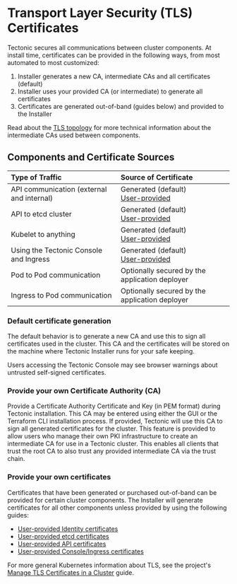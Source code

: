 # Transport Layer Security (TLS) Certificates

Tectonic secures all communications between cluster components. At install time, certificates can be provided in the following ways, from most automated to most customized:

1. Installer generates a new CA, intermediate CAs and all certificates (default)
2. Installer uses your provided CA (or intermediate) to generate all certificates
3. Certificates are generated out-of-band (guides below) and provided to the Installer

Read about the [TLS topology][tls-topology] for more technical information about the intermediate CAs used between components.

## Components and Certificate Sources

| Type of Traffic | Source of Certificate |
|:----------|:----------------------|
| API communication (external and internal) | Generated (default) </br> [User-provided][tls-identity] |
| API to etcd cluster | Generated (default) </br> [User-provided][tls-etcd] |
| Kubelet to anything | Generated (default) </br> [User-provided][tls-kube] |
| Using the Tectonic Console and Ingress | Generated (default) </br> [User-provided][tls-ingress] |
| Pod to Pod communication | Optionally secured by the application deployer |
| Ingress to Pod communication | Optionally secured by the application deployer |

### Default certificate generation

The default behavior is to generate a new CA and use this to sign all certificates used in the cluster. This CA and the certificates will be stored on the machine where Tectonic Installer runs for your safe keeping.

Users accessing the Tectonic Console may see browser warnings about untrusted self-signed certificates.

### Provide your own Certificate Authority (CA)

Provide a Certificate Authority Certificate and Key (in PEM format) during Tectonic installation. This CA may be entered using either the GUI or the Terraform CLI installation process. If provided, Tectonic will use this CA to sign all generated certificates for the cluster. This feature is provided to allow users who manage their own PKI infrastructure to create an intermediate CA for use in a Tectonic cluster. This enables all clients that trust the root CA to also trust any provided intermediate CA via the trust chain.

### Provide your own certificates

Certificates that have been generated or purchased out-of-band can be provided for certain cluster components. The Installer will generate certificates for all other components unless provided by using the following guides:

 * [User-provided Identity certificates][tls-identity]
 * [User-provided etcd certificates][tls-etcd]
 * [User-provided API certificates][tls-kube]
 * [User-provided Console/Ingress certificates][tls-ingress]

For more general Kubernetes information about TLS, see the project's [Manage TLS Certificates in a Cluster][manage-tls] guide.


[manage-tls]: https://kubernetes.io/docs/tasks/tls/managing-tls-in-a-cluster/
[tls-etcd]: tls-etcd.md
[tls-identity]: tls-identity.md
[tls-ingress]: tls-ingress.md
[tls-kube]: tls-kube.md
[tls-topology]: tls-topology.md
